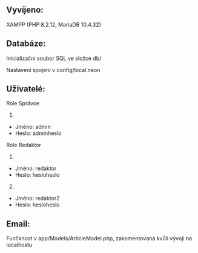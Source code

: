 Vyvíjeno:
----------

XAMPP (PHP 8.2.12, MariaDB 10.4.32)


Databáze:
----------

Inicializačni soubor SQL ve složce db/

Nastavení spojení v config/local.neon


Uživatelé:
----------

Role Správce

1)
- Jméno: admin
- Heslo: adminheslo

Role Redaktor

1)
- Jméno: redaktor
- Heslo: hesloheslo

2)
- Jméno: redaktor2
- Heslo: hesloheslo


Email:
------

Funčknost v app/Models/ArticleModel.php, zakomentovaná kvůli vývoji na localhostu